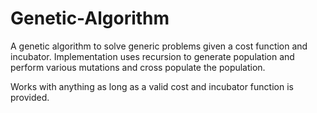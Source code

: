 # Genetic-Algorithm

A genetic algorithm to solve generic problems given a cost function and incubator. Implementation uses recursion to generate population and perform various mutations and cross populate the population.

Works with anything as long as a valid cost and incubator function is provided.
